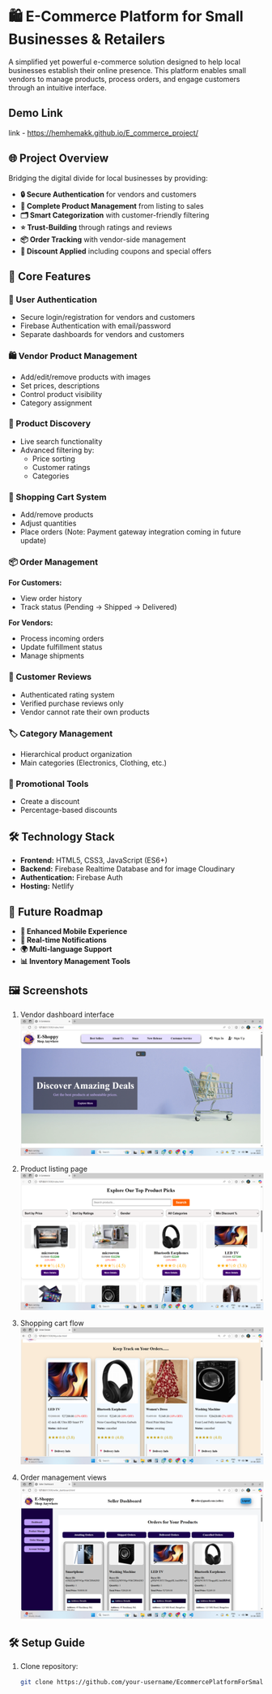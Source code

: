 # 🛍️ E-Commerce Platform for Small Businesses & Retailers

A simplified yet powerful e-commerce solution designed to help local businesses establish their online presence. This platform enables small vendors to manage products, process orders, and engage customers through an intuitive interface.

## Demo Link
link - https://hemhemakk.github.io/E_commerce_project/

## 🌐 Project Overview
Bridging the digital divide for local businesses by providing:

- **🔒 Secure Authentication** for vendors and customers
- **🛒 Complete Product Management** from listing to sales
- **🗂️ Smart Categorization** with customer-friendly filtering
- **⭐ Trust-Building** through ratings and reviews
- **📦 Order Tracking** with vendor-side management
- **🎁 Discount Applied** including coupons and special offers

## 🚀 Core Features

### 🔐 User Authentication
- Secure login/registration for vendors and customers
- Firebase Authentication with email/password
- Separate dashboards for vendors and customers

### 🛍️ Vendor Product Management
- Add/edit/remove products with images
- Set prices, descriptions
- Control product visibility
- Category assignment

### 🔎 Product Discovery
- Live search functionality
- Advanced filtering by:
  - Price sorting
  - Customer ratings
  - Categories

### 🛒 Shopping Cart System
- Add/remove products
- Adjust quantities
- Place orders (Note: Payment gateway integration coming in future update)

### 📦 Order Management
**For Customers:**
- View order history
- Track status (Pending → Shipped → Delivered)

**For Vendors:**
- Process incoming orders
- Update fulfillment status
- Manage shipments

### 🌟 Customer Reviews
- Authenticated rating system
- Verified purchase reviews only
- Vendor cannot rate their own products

### 🏷️ Category Management
- Hierarchical product organization
- Main categories (Electronics, Clothing, etc.)

### 💸 Promotional Tools
- Create a discount 
- Percentage-based discounts

## 🛠️ Technology Stack
- **Frontend:** HTML5, CSS3, JavaScript (ES6+)
- **Backend:** Firebase Realtime Database and for image Cloudinary
- **Authentication:** Firebase Auth
- **Hosting:** Netlify

## 🔮 Future Roadmap
- **📱 Enhanced Mobile Experience**
- **🔔 Real-time Notifications**
- **🌍 Multi-language Support**
- **📊 Inventory Management Tools**

## 🖼️ Screenshots
1. Vendor dashboard interface  
   ![Vendor Dashboard](./images/Screenshots/Screenshot%20(237).png)

2. Product listing page  
   ![Product Listing](./images/Screenshots/Screenshot%20(238).png)

3. Shopping cart flow  
   ![Shopping Cart](./images/Screenshots/Screenshot%20(243).png)

4. Order management views  
   ![Order Management](./images/Screenshots/Screenshot%20(247).png)

   
## 🛠️ Setup Guide
1. Clone repository:
   ```bash
   git clone https://github.com/your-username/EcommercePlatformForSmallBusinesses_Retail.git

